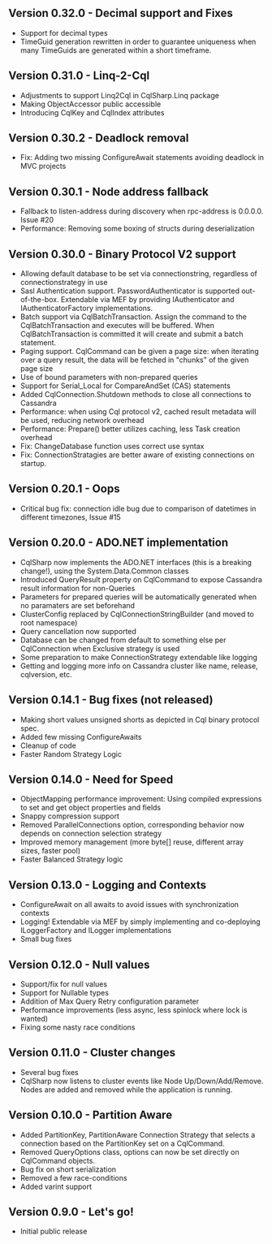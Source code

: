 ## Version 0.32.0 - Decimal support and Fixes
* Support for decimal types
* TimeGuid generation rewritten in order to guarantee uniqueness when many TimeGuids are generated within a short timeframe.

## Version 0.31.0 - Linq-2-Cql
* Adjustments to support Linq2Cql in CqlSharp.Linq package
* Making ObjectAccessor public accessible
* Introducing CqlKey and CqlIndex attributes

## Version 0.30.2 - Deadlock removal
* Fix: Adding two missing ConfigureAwait statements avoiding deadlock in MVC projects

## Version 0.30.1 - Node address fallback
* Fallback to listen-address during discovery when rpc-address is 0.0.0.0. Issue #20
* Performance: Removing some boxing of structs during deserialization

## Version 0.30.0 - Binary Protocol V2 support
* Allowing default database to be set via connectionstring, regardless of connectionstrategy in use
* Sasl Authentication support. PasswordAuthenticator is supported out-of-the-box. Extendable via MEF by providing IAuthenticator and IAuthenticatorFactory implementations.
* Batch support via CqlBatchTransaction. Assign the command to the CqlBatchTransaction and executes will be buffered. When CqlBatchTransaction
is committed it will create and submit a batch statement.
* Paging support. CqlCommand can be given a page size: when iterating over a query result, the data will be fetched in "chunks"
 of the given page size
* Use of bound parameters with non-prepared queries
* Support for Serial_Local for CompareAndSet (CAS) statements
* Added CqlConnection.Shutdown methods to close all connections to Cassandra
* Performance: when using Cql protocol v2, cached result metadata will be used, reducing network overhead
* Performance: Prepare() better utilizes caching, less Task creation overhead
* Fix: ChangeDatabase function uses correct use syntax
* Fix: ConnectionStratagies are better aware of existing connections on startup.

## Version 0.20.1 - Oops
* Critical bug fix: connection idle bug due to comparison of datetimes in different timezones, Issue #15

## Version 0.20.0 - ADO.NET implementation
* CqlSharp now implements the ADO.NET interfaces (this is a breaking change!), using the System.Data.Common classes
* Introduced QueryResult property on CqlCommand to expose Cassandra result information for non-Queries
* Parameters for prepared queries will be automatically generated when no paramaters are set beforehand
* ClusterConfig replaced by CqlConnectionStringBuilder (and moved to root namespace)
* Query cancellation now supported
* Database can be changed from default to something else per CqlConnection when Exclusive strategy is used
* Some preparation to make ConnectionStrategy extendable like logging
* Getting and logging more info on Cassandra cluster like name, release, cqlversion, etc.

## Version 0.14.1 - Bug fixes (not released)
* Making short values unsigned shorts as depicted in Cql binary protocol spec.
* Added few missing ConfigureAwaits
* Cleanup of code
* Faster Random Strategy Logic

## Version 0.14.0 - Need for Speed
* ObjectMapping performance improvement: Using compiled expressions to set and get object properties and fields
* Snappy compression support
* Removed ParallelConnections option, corresponding behavior now depends on connection selection strategy
* Improved memory management (more byte[] reuse, different array sizes, faster pool)
* Faster Balanced Strategy logic

## Version 0.13.0 - Logging and Contexts
* ConfigureAwait on all awaits to avoid issues with synchronization contexts
* Logging! Extendable via MEF by simply implementing and co-deploying ILoggerFactory and ILogger implementations
* Small bug fixes

## Version 0.12.0 - Null values
* Support/fix for null values
* Support for Nullable types
* Addition of Max Query Retry configuration parameter
* Performance improvements (less async, less spinlock where lock is wanted)
* Fixing some nasty race conditions

## Version 0.11.0 - Cluster changes
* Several bug fixes
* CqlSharp now listens to cluster events like Node Up/Down/Add/Remove. Nodes are added and removed while the application is running.

## Version 0.10.0 - Partition Aware
* Added PartitionKey, PartitionAware Connection Strategy that selects a connection based on the PartitionKey set on a CqlCommand.
* Removed QueryOptions class, options can now be set directly on CqlCommand objects.
* Bug fix on short serialization
* Removed a few race-conditions
* Added varint support

## Version 0.9.0 - Let's go!
* Initial public release